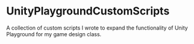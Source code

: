 # UnityPlaygroundCustomScripts
A collection of custom scripts I wrote to expand the functionality of  Unity Playground for my game design class.
